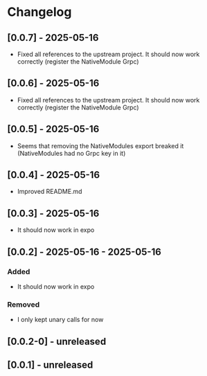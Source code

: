 # Changelog

## [0.0.7] - 2025-05-16
- Fixed all references to the upstream project. It should now work correctly (register the NativeModule Grpc)

## [0.0.6] - 2025-05-16
- Fixed all references to the upstream project. It should now work correctly (register the NativeModule Grpc)

## [0.0.5] - 2025-05-16
- Seems that removing the NativeModules export breaked it (NativeModules had no Grpc key in it)

## [0.0.4] - 2025-05-16
- Improved README.md

## [0.0.3] - 2025-05-16
- It should now work in expo

## [0.0.2] - 2025-05-16 - 2025-05-16

### Added
- It should now work in expo

### Removed
- I only kept unary calls for now

## [0.0.2-0] - unreleased

## [0.0.1] - unreleased
